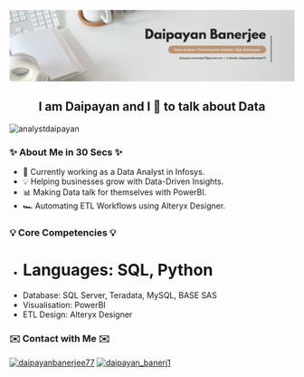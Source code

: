 
 ![Brown and Gray Simple Personal LinkedIn Banner](https://github.com/AnalystDaipayan/AnalystDaipayan/blob/main/Black%20Minimalist%20Corporate%20Professional%20Profile%20LinkedIn%20Banner%20(1).png)


<h2 align="center">I am Daipayan and I 💖 to talk about Data</h2>


<p align="left"> <img src="https://komarev.com/ghpvc/?username=analystdaipayan&label=Profile%20views&color=0e75b6&style=flat" alt="analystdaipayan" /> </p>


### ✨ About Me in 30 Secs ✨

- 💼 Currently working as a Data Analyst in Infosys.
- 💡 Helping businesses grow with Data-Driven Insights.
- 📊 Making Data talk for themselves with PowerBI.
- 🏎️ Automating ETL Workflows using Alteryx Designer.


### 💡 Core Competencies 💡

- <h1 </h1> Languages: SQL, Python
- Database: SQL Server, Teradata, MySQL, BASE SAS
- Visualisation: PowerBI
- ETL Design: Alteryx Designer

### ✉️ Contact with Me ✉️
<p align="left">
<a href="https://linkedin.com/in/daipayanbanerjee77" target="blank"><img align="center" src="https://raw.githubusercontent.com/rahuldkjain/github-profile-readme-generator/master/src/images/icons/Social/linked-in-alt.svg" alt="daipayanbanerjee77" height="35" width="45" /></a>
<a href="https://www.hackerrank.com/daipayan_banerj1" target="blank"><img align="center" src="https://raw.githubusercontent.com/rahuldkjain/github-profile-readme-generator/master/src/images/icons/Social/hackerrank.svg" alt="daipayan_banerj1" height="35" width="45" /></a>
</p>

